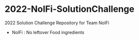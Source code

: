 # 2022-NolFi-SolutionChallenge
2022 Solution Challenge Repository for Team NolFi

* NolFi : No leftover Food ingredients
